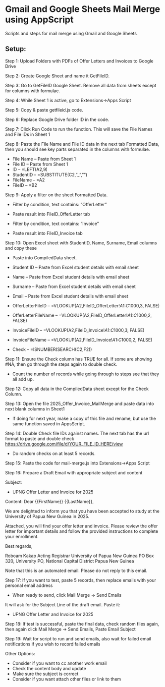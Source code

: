 # Gmail and Google Sheets Mail Merge using AppScript
Scripts and steps for mail merge using Gmail and Google Sheets 

## Setup:

Step 1: Upload Folders with PDFs of Offer Letters and Invoices to Google Drive

Step 2: Create Google Sheet and name it GetFileID.

Step 3: Go to GetFileID Google Sheet. Remove all data from sheets except for columns with formulae.

Step 4: While Sheet 1 is active, go to Extensions->Apps Script

Step 5: Copy & paste getfileid.js code.

Step 6: Replace Google Drive folder ID in the code.

Step 7: Click Run Code to run the function. This will save the File Names and File IDs in Sheet 1

Step 8: Paste the File Name and File ID data in the next tab Formatted Data, then you should see key parts separated in the columns with formulae.
- File Name – Paste from Sheet 1
- File ID – Paste from Sheet 1
- ID – =LEFT(A2,9)
- StudentID – =SUBSTITUTE(C2,”_”,””)
- FileName – =A2
- FileID – =B2

Step 9: Apply a filter on the sheet Formatted Data.
- Filter by condition, text contains: “OfferLetter”
- Paste result into FileID_OfferLetter tab

- Filter by condition, text contains: “Invoice”
- Paste result into FileID_Invoice tab

Step 10: Open Excel sheet with StudentID, Name, Surname, Email columns and copy these
- Paste into CompiledData sheet.

- Student ID – Paste from Excel student details with email sheet
- Name – Paste from Excel student details with email sheet
- Surname – Paste from Excel student details with email sheet
- Email – Paste from Excel student details with email sheet
- OfferLetterFileID – =VLOOKUP(A2,FileID_OfferLetter!$A$1:$C$1000,3, FALSE)
- OfferLetterFileName – =VLOOKUP(A2,FileID_OfferLetter!$A$1:$C$1000,2, FALSE)
- InvoiceFileID – =VLOOKUP(A2,FileID_Invoice!$A$1:$C$1000,3, FALSE)
- InvoiceFileName – =VLOOKUP(A2,FileID_Invoice!$A$1:$C$1000,2, FALSE)
- Check – =ISNUMBER(SEARCH(C2,F2))

Step 11: Ensure the Check column has TRUE for all. If some are showing #NA, then go through the steps again to double check.
- Count the number of records while going through to steps see that they all add up.

Step 12: Copy all data in the CompiledData sheet except for the Check Column.

Step 13: Open the file 2025_Offer_Invoice_MailMerge and paste data into next blank columns in Sheet1

- If doing for next year, make a copy of this file and rename, but use the same function saved in AppsScript.

Step 14: Double Check file IDs against names. The next tab has the url format to paste and double check https://drive.google.com/file/d/YOUR_FILE_ID_HERE/view

- Do random checks on at least 5 records.

Step 15: Paste the code for mail-merge.js into Extensions->Apps Script

Step 16: Prepare a Draft Email with appropriate subject and content

Subject:
- UPNG Offer Letter and Invoice for 2025

Content:
Dear {{FirstName}} {{LastName}},

We are delighted to inform you that you have been accepted to study at the University of Papua New Guinea in 2025.

Attached, you will find your offer letter and invoice. Please review the offer letter for important details and follow the provided instructions to complete your enrollment.

Best regards,

Roboam Kakap
Acting Registrar
University of Papua New Guinea
PO Box 320, University PO,
National Capital District
Papua New Guinea

Note that this is an automated email. Please do not reply to this email.

Step 17: If you want to test, paste 5 records, then replace emails with your personal email address
- When ready to send, click Mail Merge -> Send Emails

It will ask for the Subject Line of the draft email. Paste it: 
- UPNG Offer Letter and Invoice for 2025

Step 18: If test is successful, paste the final data, check random files again, then again click Mail Merge -> Send Emails, Paste Email Subject

Step 19: Wait for script to run and send emails, also wait for failed email notifications if you wish to record failed emails

Other Options:

- Consider if you want to cc another work email
- Check the content body and update
- Make sure the subject is correct
- Consider if you want attach other files or link to them
